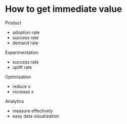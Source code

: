 # How to get immediate value


Product
- adoption rate
- success rate
- demand rate

Experimentation
- success rate
- uplift rate

Optimization 
- reduce x
- increase x

Analytics
- measure effectively
- easy data visualization
